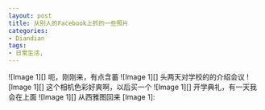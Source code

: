 ```yaml
---
layout: post
title: 从别人的Facebook上抓的一些照片
categories:
- Diandian
tags:
- 日常生活, 
---
```

!\[Image 1\]\[\] 呃，刚刚来，有点含蓄 !\[Image 1\]\[\] 头两天对学校的的介绍会议 !\[Image 1\]\[\] 这个相机色彩好爽啊，以后买一个 !\[Image 1\]\[\] 开学典礼，有一天我会在上面 !\[Image 1\]\[\] 从西雅图回来 \[Image 1\]: